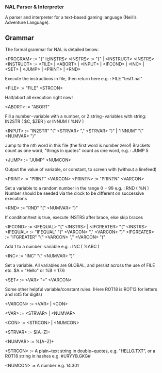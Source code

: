 ### NAL Parser & Interpreter

A parser and interpreter for a text-based gaming language (Neill’s Adventure Language).

## Grammar
The formal grammar for NAL is detailed below:

  &lt;PROGRAM> := "{" lt;INSTRS>
   &lt;INSTRS> := "}" |  &lt;INSTRUCT>  &lt;INSTRS>
   &lt;INSTRUCT> :=  &lt;FILE> |  &lt;ABORT> |  &lt;INPUT> |  &lt;IFCOND> |  &lt;INC> |  &lt;SET> |
   &lt;JUMP> |  &lt;PRINT> |  &lt;RND>

  
Execute the instructions in file, then return here e.g. : FILE "test1.nal"

&lt;FILE> := "FILE" &lt;STRCON>
  
Halt/abort all execution right now!

&lt;ABORT> := "ABORT"
  
Fill a number−variable with a number, or 2 string−variables with string: IN2STR ( $C, $ZER ) or INNUM ( %NV )

&lt;INPUT> := "IN2STR" "("  &lt;STRVAR> ","  &lt;STRVAR> ")" | "INNUM" "("  &lt;NUMVAR> ")"
  
Jump to the nth word in this file (the first word is number zero!)
Brackets count as one word, "things in quotes" count as one word, e.g. : JUMP 5

&lt;JUMP> := "JUMP"  &lt;NUMCON>
  
Output the value of variable, or constant, to screen with (without a linefeed)

&lt;PRINT> := "PRINT"  &lt;VARCON>
&lt;PRINTN> := "PRINTN"  &lt;VARCON>
  
Set a variable to a random number in the range 0 − 99 e.g. : RND ( %N )
Number should be seeded via the clock to be different on successive executions

&lt;RND> := "RND" "("  &lt;NUMVAR> ")"
  
If condition/test is true, execute INSTRS after brace, else skip braces

 &lt;IFCOND> :=  &lt;IFEQUAL> "{"  &lt;INSTRS> |  &lt;IFGREATER> "{"  &lt;INSTRS>
 &lt;IFEQUAL> := "IFEQUAL" "("  &lt;VARCON> ","  &lt;VARCON> ")"
 &lt;IFGREATER> := "IFGREATER" "("  &lt;VARCON> ","  &lt;VARCON> ")"
  
Add 1 to a number−variable e.g. : INC ( %ABC )

&lt;INC> := "INC" "("  &lt;NUMVAR> ")"
  
Set a variable. All variables are GLOBAL, and persist across the use of FILE etc. $A = "Hello" or %B = 17.6

&lt;SET> :=  &lt;VAR> "="  &lt;VARCON>
  
Some other helpful variable/constant rules:
(Here ROT18 is ROT13 for letters and rot5 for digits)

 &lt;VARCON> :=  &lt;VAR> |  &lt;CON>
 
 &lt;VAR> :=  &lt;STRVAR> |  &lt;NUMVAR>
 
 &lt;CON> :=  &lt;STRCON> |  &lt;NUMCON>
 
 &lt;STRVAR> := $[A−Z]+
 
 &lt;NUMVAR> := %[A−Z]+
 
 &lt;STRCON> := A plain−text string in double−quotes, e.g. "HELLO.TXT",
or a ROT18 string in hashes e.g. #URYYB.GKG#

 &lt;NUMCON> := A number e.g. 14.301
